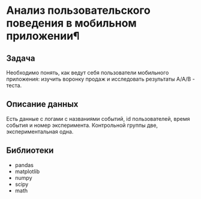 # Анализ пользовательского поведения в мобильном приложении¶
## Задача
Необходимо понять, как ведут себя пользователи мобильного приложения: изучить воронку продаж и исследовать результаты A/A/B - теста.

## Описание данных
Есть данные с логами с названиями событий, id пользователей, время события и номер эксперимента. Контрольной группы две, экспериментальная одна.

## Библиотеки
- pandas
- matplotlib
- numpy
- scipy
- math
